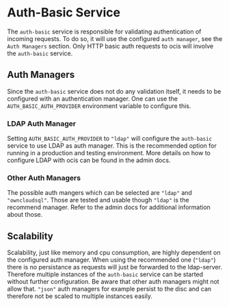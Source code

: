 # Auth-Basic Service

The `auth-basic` service is responsible for validating authentication of incoming requests. To do so, it will use the configured `auth manager`, see the `Auth Managers` section. Only HTTP basic auth requests to ocis will involve the `auth-basic` service.

## Auth Managers

Since the `auth-basic` service does not do any validation itself, it needs to be configured with an authentication manager. One can use the `AUTH_BASIC_AUTH_PROVIDER` environment variable to configure this.

### LDAP Auth Manager

Setting `AUTH_BASIC_AUTH_PROVIDER` to `"ldap"` will configure the `auth-basic` service to use LDAP as auth manager. This is the recommended option for running in a production and testing environment. More details on how to configure LDAP with ocis can be found in the admin docs.

### Other Auth Managers

The possible auth mangers which can be selected are `"ldap"` and `"owncloudsql"`. Those are tested and usable though `"ldap"` is the recommend manager. Refer to the admin docs for additional information about those.

## Scalability

Scalability, just like memory and cpu consumption, are highly dependent on the configured auth manager. When using the recommended one (`"ldap"`) there is no persistance as requests will just be 
forwarded to the ldap-server. Therefore multiple instances of the `auth-basic` service can be started without further configuration. Be aware that other auth managers might not allow that. `"json"`
auth managers for example persist to the disc and can therefore not be scaled to multiple instances easily.

